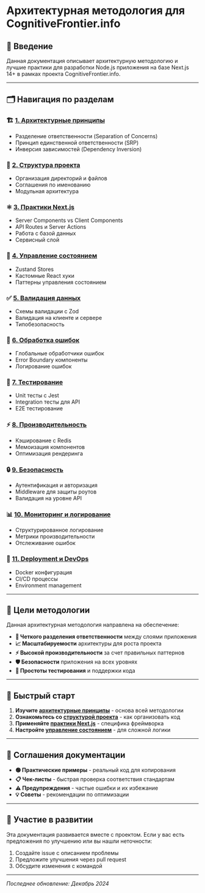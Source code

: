 # Архитектурная методология для CognitiveFrontier.info

## 📖 Введение

Данная документация описывает архитектурную методологию и лучшие практики для разработки Node.js приложения на базе Next.js 14+ в рамках проекта CognitiveFrontier.info.

---

## 🗂️ Навигация по разделам

### 🏗️ [1. Архитектурные принципы](./01-principles.md)

- Разделение ответственности (Separation of Concerns)
- Принцип единственной ответственности (SRP)
- Инверсия зависимостей (Dependency Inversion)

### 📁 [2. Структура проекта](./02-project-structure.md)

- Организация директорий и файлов
- Соглашения по именованию
- Модульная архитектура

### ⚛️ [3. Практики Next.js](./03-nextjs-practices.md)

- Server Components vs Client Components
- API Routes и Server Actions
- Работа с базой данных
- Сервисный слой

### 🔄 [4. Управление состоянием](./04-state-management.md)

- Zustand Stores
- Кастомные React хуки
- Паттерны управления состоянием

### ✅ [5. Валидация данных](./05-validation.md)

- Схемы валидации с Zod
- Валидация на клиенте и сервере
- Типобезопасность

### 🚨 [6. Обработка ошибок](./06-error-handling.md)

- Глобальные обработчики ошибок
- Error Boundary компоненты
- Логирование ошибок

### 🧪 [7. Тестирование](./07-testing.md)

- Unit тесты с Jest
- Integration тесты для API
- E2E тестирование

### ⚡ [8. Производительность](./08-performance.md)

- Кэширование с Redis
- Мемоизация компонентов
- Оптимизация рендеринга

### 🔒 [9. Безопасность](./09-security.md)

- Аутентификация и авторизация
- Middleware для защиты роутов
- Валидация на уровне API

### 📊 [10. Мониторинг и логирование](./10-monitoring.md)

- Структурированное логирование
- Метрики производительности
- Отслеживание ошибок

### 🚀 [11. Deployment и DevOps](./11-deployment.md)

- Docker конфигурация
- CI/CD процессы
- Environment management

---

## 🎯 Цели методологии

Данная архитектурная методология направлена на обеспечение:

- **📐 Четкого разделения ответственности** между слоями приложения
- **📈 Масштабируемости** архитектуры для роста проекта
- **⚡ Высокой производительности** за счет правильных паттернов
- **🛡️ Безопасности** приложения на всех уровнях
- **🔧 Простоты тестирования** и поддержки кода

---

## 🚀 Быстрый старт

1. **Изучите [архитектурные принципы](./01-principles.md)** - основа всей методологии
2. **Ознакомьтесь со [структурой проекта](./02-project-structure.md)** - как организовать код
3. **Применяйте [практики Next.js](./03-nextjs-practices.md)** - специфика фреймворка
4. **Настройте [управление состоянием](./04-state-management.md)** - для сложной логики

---

## 📝 Соглашения документации

- **🟢 Практические примеры** - реальный код для копирования
- **📋 Чек-листы** - быстрая проверка соответствия стандартам
- **⚠️ Предупреждения** - частые ошибки и их избежание
- **💡 Советы** - рекомендации по оптимизации

---

## 🤝 Участие в развитии

Эта документация развивается вместе с проектом. Если у вас есть предложения по улучшению или вы нашли неточности:

1. Создайте issue с описанием проблемы
2. Предложите улучшения через pull request
3. Обсудите изменения с командой

---

_Последнее обновление: Декабрь 2024_
